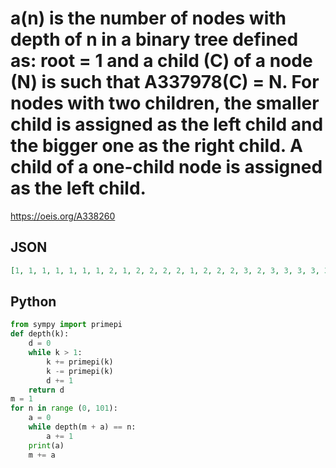 # a\(n\) is the number of nodes with depth of n in a binary tree defined as: root \= 1 and a child \(C\) of a node \(N\) is such that A337978\(C\) \= N\. For nodes with two children, the smaller child is assigned as the left child and the bigger one as the right child\. A child of a one\-child node is assigned as the left child\.
https://oeis.org/A338260
## JSON
```JSON
[1, 1, 1, 1, 1, 1, 1, 2, 1, 2, 2, 2, 2, 1, 2, 2, 2, 3, 2, 3, 3, 3, 3, 3, 3, 4, 5, 4, 5, 4, 3, 4, 5, 6, 6, 5, 5, 4, 4, 4, 6, 6, 7, 6, 7, 7, 8, 7, 7, 6, 8, 7, 8, 8, 10, 10, 9, 8, 11, 8, 9, 9, 10, 10, 10, 11, 12, 11, 12, 13, 14, 13, 14, 14, 13, 12, 11, 13, 13, 14]
```
## Python
```Python
from sympy import primepi
def depth(k):
    d = 0
    while k > 1:
        k += primepi(k)
        k -= primepi(k)
        d += 1
    return d
m = 1
for n in range (0, 101):
    a = 0
    while depth(m + a) == n:
        a += 1
    print(a)
    m += a
```
